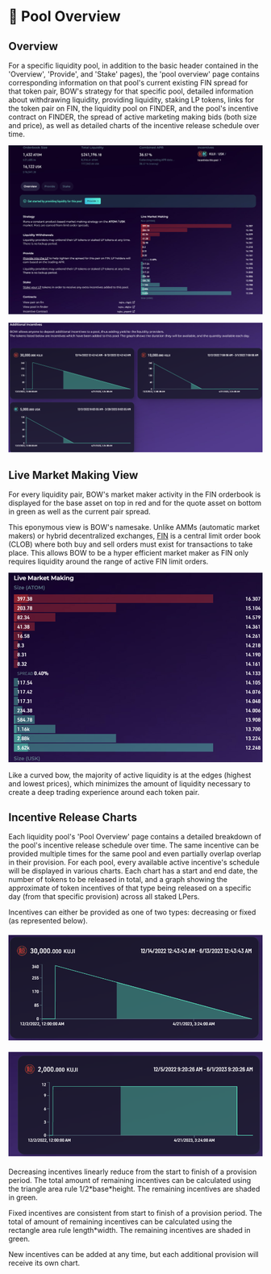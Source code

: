 # 🔎 Pool Overview

## Overview

For a specific liquidity pool, in addition to the basic header contained in the 'Overview', 'Provide', and 'Stake' pages), the 'pool overview' page contains corresponding information on that pool's current existing FIN spread for that token pair, BOW's strategy for that specific pool, detailed information about withdrawing liquidity, providing liquidity, staking LP tokens, links for the token pair on FIN, the liquidity pool on FINDER, and the pool's incentive contract on FINDER, the spread of active marketing making bids (both size and price), as well as detailed charts of the incentive release schedule over time. &#x20;

&#x20;                                           ![](<../../../../.gitbook/assets/image (1).png>)

&#x20;                                           ![](<../../../../.gitbook/assets/image (4).png>)

## Live Market Making View

For every liquidity pair, BOW's market maker activity in the FIN orderbook is displayed for the base asset on top in red and for the quote asset on bottom in green as well as the current pair spread.&#x20;

This eponymous view is BOW's namesake. Unlike AMMs (automatic market makers) or hybrid decentralized exchanges, [FIN](../../../fin/) is a central limit order book (CLOB) where both buy and sell orders must exist for transactions to take place. This allows BOW to be a hyper efficient market maker as FIN only requires liquidity around the range of active FIN limit orders.

&#x20;                                            ![](<../../../../.gitbook/assets/image (15).png>)

Like a curved bow, the majority of active liquidity is at the edges (highest and lowest prices), which minimizes the amount of liquidity necessary to create a deep trading experience around each token pair.

## Incentive Release Charts

Each liquidity pool's 'Pool Overview' page contains a detailed breakdown of the pool's incentive release schedule over time. The same incentive can be provided multiple times for the same pool and even partially overlap overlap in their provision. For each pool, every available active incentive's schedule will be displayed in various charts. Each chart has a start and end date, the number of tokens to be released in total, and a graph showing the approximate of token incentives of that type being released on a specific day (from that specific provision) across all staked LPers.&#x20;

Incentives can either be provided as one of two types: decreasing or fixed (as represented below).

#### &#x20;                                                ![](<../../../../.gitbook/assets/image (35).png>) &#x20;

#### &#x20;                                                 ![](<../../../../.gitbook/assets/image (2).png>)

Decreasing incentives linearly reduce from the start to finish of a provision period. The total amount of remaining incentives can be calculated using the triangle area rule 1/2\*base\*height. The remaining incentives are shaded in green.

Fixed incentives are consistent from start to finish of a provision period. The total of amount of remaining incentives can be calculated using the rectangle area rule length\*width. The remaining incentives are shaded in green.&#x20;

New incentives can be added at any time, but each additional provision will receive its own chart.&#x20;
